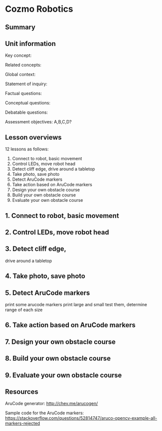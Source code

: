 # Cozmo Robotics

## Summary

## Unit information

Key concept:

Related concepts:

Global context:

Statement of inquiry:

Factual questions:

Conceptual questions:

Debatable questions:

Assessment objectives:
A,B,C,D?

## Lesson overviews

12 lessons as follows:

1. Connect to robot, basic movement
2. Control LEDs, move robot head
3. Detect cliff edge, drive around a tabletop
4. Take photo, save photo
5. Detect AruCode markers
6. Take action based on AruCode markers
7. Design your own obstacle course
8. Build your own obstacle course
9. Evaluate your own obstacle course

## 1. Connect to robot, basic movement

## 2. Control LEDs, move robot head

## 3. Detect cliff edge, 
drive around a tabletop

## 4. Take photo, save photo

## 5. Detect AruCode markers
print some arucode markers
print large and small
test them, determine range of each size

## 6. Take action based on AruCode markers

## 7. Design your own obstacle course

## 8. Build your own obstacle course

## 9. Evaluate your own obstacle course

## Resources

AruCode generator: http://chev.me/arucogen/

Sample code for the AruCode markers: https://stackoverflow.com/questions/52814747/aruco-opencv-example-all-markers-rejected

